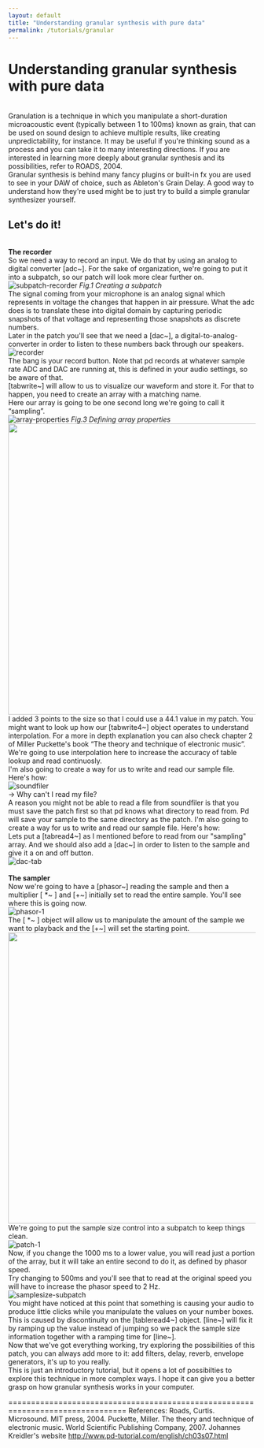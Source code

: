 ```yaml
---
layout: default
title: "Understanding granular synthesis with pure data"
permalink: /tutorials/granular
---
```


# Understanding granular synthesis with pure data
  
<br />Granulation is a technique in which you manipulate a short-duration microacoustic event (typically between 1 to 100ms) known as grain, that can be used on sound design to achieve multiple results, like creating unpredictability, for instance. It may be useful if you're thinking sound as a process and you can take it to many interesting directions. If you are interested in learning more deeply about granular synthesis and its possibilities, refer to ROADS, 2004.
<br />Granular synthesis is behind many fancy plugins or built-in fx you are used to see in your DAW of choice, such as Ableton's Grain Delay. A good way to understand how they're used might be to just try to build a simple granular synthesizer yourself.


## Let's do it!

<br />**The recorder**
<br />So we need a way to record an input. We do that by using an analog to digital converter [adc~]. For the sake of organization, we're going to put it into a subpatch, so our patch will look more clear further on.
<br />
![subpatch-recorder](https://user-images.githubusercontent.com/64982634/83361737-46ace280-a383-11ea-8692-bd982ff0bf39.JPG)
*Fig.1 Creating a subpatch*
<br />
The signal coming from your microphone is an analog signal which represents in voltage the changes that happen in air pressure. What the adc does is to translate these into digital domain by capturing periodic snapshots of that voltage and representing those snapshots as discrete numbers.
<br />Later in the patch you'll see that we need a [dac~], a digital-to-analog-converter in order to listen to these numbers back through our speakers.
<br />
![recorder](https://user-images.githubusercontent.com/64982634/83361865-790b0f80-a384-11ea-864a-ae847d533a62.JPG)
<br />
The bang is your record button. Note that pd records at whatever sample rate ADC and DAC are running at, this is defined in your audio settings, so be aware of that.
<br />[tabwrite~] will allow to us to visualize our waveform and store it. For that to happen, you need to create an array with a matching name.
<br />Here our array is going to be one second long we're going to call it “sampling”.
<br />
![array-properties](https://user-images.githubusercontent.com/64982634/83362038-17e43b80-a386-11ea-8364-cf0d2047492f.JPG)
*Fig.3 Defining array properties*
<br />
<img src="https://user-images.githubusercontent.com/64982634/83753569-6fbec300-a662-11ea-8f58-395a662b93fe.JPG" width="591">
<br />
I added 3 points to the size so that I could use a 44.1 value in my patch. You might want to look up how our [tabwrite4~] object operates to understand interpolation. For a more in depth explanation you can also check chapter 2 of Miller Puckette's book “The theory and technique of electronic music”. We're going to use interpolation here to increase the accuracy of table lookup and read continuosly.
<br />I'm also going to create a way for us to write and read our sample file. Here's how:
<br />
![soundfiler](https://user-images.githubusercontent.com/64982634/83362167-1109f880-a387-11ea-8809-508a4ff3cc96.JPG)
<br />
→ Why can't I read my file?
<br />A reason you might not be able to read a file from soundfiler is that you must save the patch first so that pd knows what directory to read from. Pd will save your sample to the same directory as the patch. I'm also going to create a way for us to write and read our sample file. Here's how:
<br />Lets put a [tabread4~] as I mentioned before to read from our "sampling" array. And we should also add a [dac~] in order to listen to the sample and give it a on and off button.
<br />
![dac-tab](https://user-images.githubusercontent.com/64982634/83399431-1dc73480-a3f9-11ea-8d2d-a6571ccb4115.JPG)
<br />
<br />**The sampler**
<br />Now we're going to have a [phasor~] reading the sample and then a multiplier [ *~ ] and [+~] initially set to read the entire sample. You'll see where this is going now.
<br />
![phasor-1](https://user-images.githubusercontent.com/64982634/83399821-c4abd080-a3f9-11ea-9ef2-2ab1312f6763.jpg)
<br />
The [ *~ ] object will allow us to manipulate the amount of the sample we want to playback and the [+~] will set the starting point.
<br />
<img src="https://user-images.githubusercontent.com/64982634/83400407-abefea80-a3fa-11ea-9981-cd69d70748dc.JPG" width="591">
<br />
We're going to put the sample size control into a subpatch to keep things clean.
<br />
![patch-1](https://user-images.githubusercontent.com/64982634/83406180-0478b500-a406-11ea-8ab2-78aecf5ffbd6.JPG)
<br />
Now, if you change the 1000 ms to a lower value, you will read just a portion of the array, but it will take an entire second to do it, as defined by phasor speed.
<br />Try changing to 500ms and you'll see that to read at the original speed you will have to increase the phasor speed to 2 Hz.
<br />
![samplesize-subpatch](https://user-images.githubusercontent.com/64982634/83406368-66d1b580-a406-11ea-8518-f5c572b9914c.JPG)
<br />
You might have noticed at this point that something is causing your audio to produce little clicks while you manipulate the values on your number boxes. This is caused by discontinuity on the [tableread4~] object. [line~] will fix it by ramping up the value instead of jumping so we pack the sample size information together with a ramping time for [line~].
<br />Now that we've got everything working, try exploring the possibilities of this patch, you can always add more to it: add filters, delay, reverb, envelope generators, it's up to you really.
<br />This is just an introductory tutorial, but it opens a lot of possibilties to explore this technique in more complex ways. I hope it can give you a better grasp on how granular synthesis works in your computer.
<br />

================================================================================
References:
Roads, Curtis. Microsound. MIT press, 2004.
Puckette, Miller. The theory and technique of electronic music. World Scientific Publishing Company, 2007.
Johannes Kreidler's website http://www.pd-tutorial.com/english/ch03s07.html

